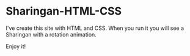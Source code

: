 # Sharingan-HTML-CSS

I've create this site with HTML and CSS.
When you run it you will see a Sharingan with a rotation animation.

Enjoy it!
